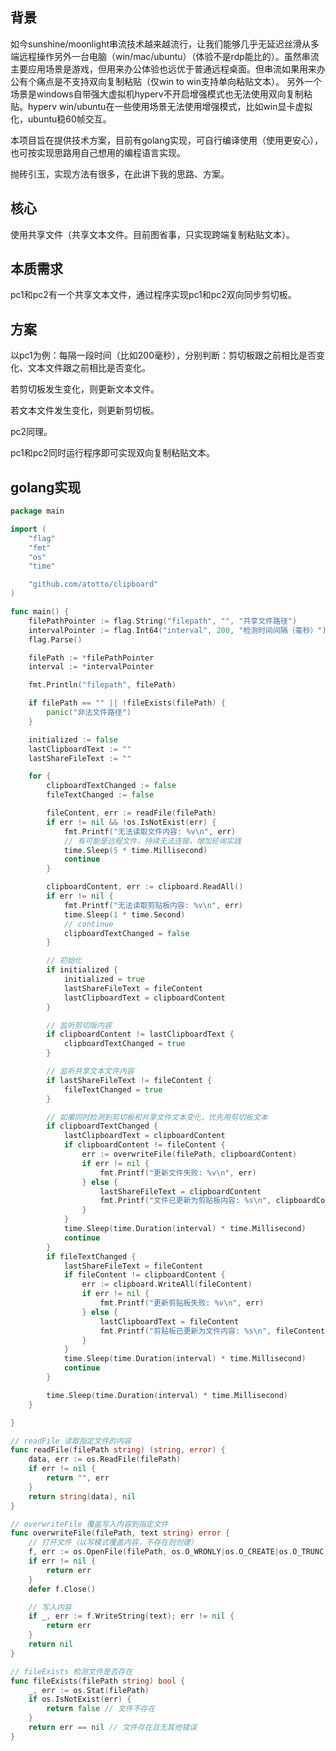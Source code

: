 ## 背景
如今sunshine/moonlight串流技术越来越流行，让我们能够几乎无延迟丝滑从多端远程操作另外一台电脑（win/mac/ubuntu）（体验不是rdp能比的）。虽然串流主要应用场景是游戏，但用来办公体验也远优于普通远程桌面。但串流如果用来办公有个痛点是不支持双向复制粘贴（仅win to win支持单向粘贴文本）。
另外一个场景是windows自带强大虚拟机hyperv不开启增强模式也无法使用双向复制粘贴。hyperv win/ubuntu在一些使用场景无法使用增强模式，比如win显卡虚拟化，ubuntu稳60帧交互。

本项目旨在提供技术方案，目前有golang实现，可自行编译使用（使用更安心），也可按实现思路用自己想用的编程语言实现。

抛砖引玉，实现方法有很多，在此讲下我的思路、方案。

## 核心
使用共享文件（共享文本文件。目前图省事，只实现跨端复制粘贴文本）。

## 本质需求
pc1和pc2有一个共享文本文件，通过程序实现pc1和pc2双向同步剪切板。

## 方案
以pc1为例：每隔一段时间（比如200毫秒），分别判断：剪切板跟之前相比是否变化、文本文件跟之前相比是否变化。

若剪切板发生变化，则更新文本文件。

若文本文件发生变化，则更新剪切板。

pc2同理。

pc1和pc2同时运行程序即可实现双向复制粘贴文本。


## golang实现
```go
package main

import (
	"flag"
	"fmt"
	"os"
	"time"

	"github.com/atotto/clipboard"
)

func main() {
	filePathPointer := flag.String("filepath", "", "共享文件路径")
	intervalPointer := flag.Int64("interval", 200, "检测时间间隔（毫秒）")
	flag.Parse()

	filePath := *filePathPointer
	interval := *intervalPointer

	fmt.Println("filepath", filePath)

	if filePath == "" || !fileExists(filePath) {
		panic("非法文件路径")
	}

	initialized := false
	lastClipboardText := ""
	lastShareFileText := ""

	for {
		clipboardTextChanged := false
		fileTextChanged := false

		fileContent, err := readFile(filePath)
		if err != nil && !os.IsNotExist(err) {
			fmt.Printf("无法读取文件内容: %v\n", err)
			// 有可能是远程文件，持续无法连接，增加轮询实践
			time.Sleep(5 * time.Millisecond)
			continue
		}

		clipboardContent, err := clipboard.ReadAll()
		if err != nil {
			fmt.Printf("无法读取剪贴板内容: %v\n", err)
			time.Sleep(1 * time.Second)
			// continue
			clipboardTextChanged = false
		}

		// 初始化
		if initialized {
			initialized = true
			lastShareFileText = fileContent
			lastClipboardText = clipboardContent
		}

		// 监听剪切版内容
		if clipboardContent != lastClipboardText {
			clipboardTextChanged = true
		}

		// 监听共享文本文件内容
		if lastShareFileText != fileContent {
			fileTextChanged = true
		}

		// 如果同时检测到剪切板和共享文件文本变化，优先用剪切板文本
		if clipboardTextChanged {
			lastClipboardText = clipboardContent
			if clipboardContent != fileContent {
				err := overwriteFile(filePath, clipboardContent)
				if err != nil {
					fmt.Printf("更新文件失败: %v\n", err)
				} else {
					lastShareFileText = clipboardContent
					fmt.Printf("文件已更新为剪贴板内容: %s\n", clipboardContent)
				}
			}
			time.Sleep(time.Duration(interval) * time.Millisecond)
			continue
		}
		if fileTextChanged {
			lastShareFileText = fileContent
			if fileContent != clipboardContent {
				err := clipboard.WriteAll(fileContent)
				if err != nil {
					fmt.Printf("更新剪贴板失败: %v\n", err)
				} else {
					lastClipboardText = fileContent
					fmt.Printf("剪贴板已更新为文件内容: %s\n", fileContent)
				}
			}
			time.Sleep(time.Duration(interval) * time.Millisecond)
			continue
		}

		time.Sleep(time.Duration(interval) * time.Millisecond)
	}

}

// readFile 读取指定文件的内容
func readFile(filePath string) (string, error) {
	data, err := os.ReadFile(filePath)
	if err != nil {
		return "", err
	}
	return string(data), nil
}

// overwriteFile 覆盖写入内容到指定文件
func overwriteFile(filePath, text string) error {
	// 打开文件（以写模式覆盖内容，不存在则创建）
	f, err := os.OpenFile(filePath, os.O_WRONLY|os.O_CREATE|os.O_TRUNC, 0644)
	if err != nil {
		return err
	}
	defer f.Close()

	// 写入内容
	if _, err := f.WriteString(text); err != nil {
		return err
	}
	return nil
}

// fileExists 检测文件是否存在
func fileExists(filePath string) bool {
	_, err := os.Stat(filePath)
	if os.IsNotExist(err) {
		return false // 文件不存在
	}
	return err == nil // 文件存在且无其他错误
}
```



